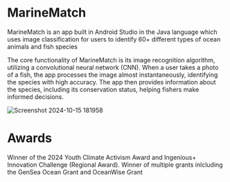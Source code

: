 # MarineMatch
 MarineMatch is an app built in Android Studio in the Java language which uses image classification for users to identify 60+ different types of ocean animals and fish species

 The core functionality of MarineMatch is its image recognition algorithm, utilizing a convolutional neural network (CNN). When a user takes a photo of a fish, the app processes the image almost instantaneously, identifying the species with high accuracy. The app then 
 provides information about the species, including its conservation status, helping fishers make informed decisions.

 ![Screenshot 2024-10-15 181958](https://github.com/user-attachments/assets/d3e09aca-7410-4237-b79c-c9e52afcdef2)


# Awards
 Winner of the 2024 Youth Climate Activism Award and Ingenious+ Innovation Challenge (Regional Award).
 Winner of multiple grants inlcluding the GenSea Ocean Grant and OceanWise Grant
